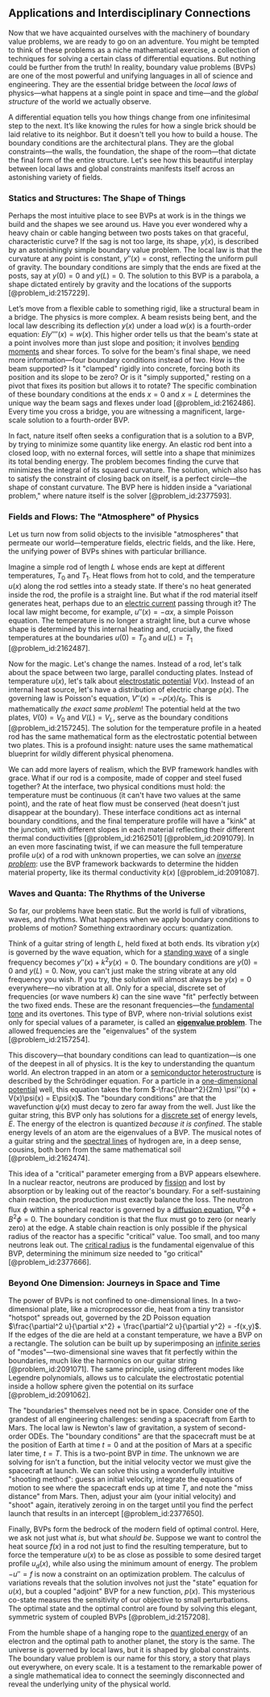 ## Applications and Interdisciplinary Connections

Now that we have acquainted ourselves with the machinery of boundary value problems, we are ready to go on an adventure. You might be tempted to think of these problems as a niche mathematical exercise, a collection of techniques for solving a certain class of differential equations. But nothing could be further from the truth! In reality, boundary value problems (BVPs) are one of the most powerful and unifying languages in all of science and engineering. They are the essential bridge between the *local laws* of physics—what happens at a single point in space and time—and the *global structure* of the world we actually observe.

A differential equation tells you how things change from one infinitesimal step to the next. It’s like knowing the rules for how a single brick should be laid relative to its neighbor. But it doesn't tell you how to build a house. The boundary conditions are the architectural plans. They are the global constraints—the walls, the foundation, the shape of the room—that dictate the final form of the entire structure. Let's see how this beautiful interplay between local laws and global constraints manifests itself across an astonishing variety of fields.

### Statics and Structures: The Shape of Things

Perhaps the most intuitive place to see BVPs at work is in the things we build and the shapes we see around us. Have you ever wondered why a heavy chain or cable hanging between two posts takes on that graceful, characteristic curve? If the sag is not too large, its shape, $y(x)$, is described by an astonishingly simple boundary value problem. The local law is that the curvature at any point is constant, $y''(x) = \text{const}$, reflecting the uniform pull of gravity. The boundary conditions are simply that the ends are fixed at the posts, say at $y(0)=0$ and $y(L)=0$. The solution to this BVP is a parabola, a shape dictated entirely by gravity and the locations of the supports [@problem_id:2157229].

Let’s move from a flexible cable to something rigid, like a structural beam in a bridge. The physics is more complex. A beam resists being bent, and the local law describing its deflection $y(x)$ under a load $w(x)$ is a fourth-order equation: $EI y''''(x) = w(x)$. This higher order tells us that the beam's state at a point involves more than just slope and position; it involves [bending moments](@article_id:202474) and shear forces. To solve for the beam's final shape, we need more information—four boundary conditions instead of two. How is the beam supported? Is it "clamped" rigidly into concrete, forcing both its position and its slope to be zero? Or is it "simply supported," resting on a pivot that fixes its position but allows it to rotate? The specific combination of these boundary conditions at the ends $x=0$ and $x=L$ determines the unique way the beam sags and flexes under load [@problem_id:2162486]. Every time you cross a bridge, you are witnessing a magnificent, large-scale solution to a fourth-order BVP.

In fact, nature itself often seeks a configuration that is a solution to a BVP, by trying to minimize some quantity like energy. An elastic rod bent into a closed loop, with no external forces, will settle into a shape that minimizes its total bending energy. The problem becomes finding the curve that minimizes the integral of its squared curvature. The solution, which also has to satisfy the constraint of closing back on itself, is a perfect circle—the shape of constant curvature. The BVP here is hidden inside a "variational problem," where nature itself is the solver [@problem_id:2377593].

### Fields and Flows: The "Atmosphere" of Physics

Let us turn now from solid objects to the invisible "atmospheres" that permeate our world—temperature fields, electric fields, and the like. Here, the unifying power of BVPs shines with particular brilliance.

Imagine a simple rod of length $L$ whose ends are kept at different temperatures, $T_0$ and $T_1$. Heat flows from hot to cold, and the temperature $u(x)$ along the rod settles into a steady state. If there's no heat generated inside the rod, the profile is a straight line. But what if the rod material itself generates heat, perhaps due to an [electric current](@article_id:260651) passing through it? The local law might become, for example, $u''(x) = -\alpha x$, a simple Poisson equation. The temperature is no longer a straight line, but a curve whose shape is determined by this internal heating and, crucially, the fixed temperatures at the boundaries $u(0)=T_0$ and $u(L)=T_1$ [@problem_id:2162487].

Now for the magic. Let's change the names. Instead of a rod, let's talk about the space between two large, parallel conducting plates. Instead of temperature $u(x)$, let's talk about [electrostatic potential](@article_id:139819) $V(x)$. Instead of an internal heat source, let's have a distribution of electric charge $\rho(x)$. The governing law is Poisson's equation, $V''(x) = -\rho(x)/\epsilon_0$. This is mathematically *the exact same problem*! The potential held at the two plates, $V(0)=V_0$ and $V(L)=V_L$, serve as the boundary conditions [@problem_id:2157245]. The solution for the temperature profile in a heated rod has the same mathematical form as the electrostatic potential between two plates. This is a profound insight: nature uses the same mathematical blueprint for wildly different physical phenomena.

We can add more layers of realism, which the BVP framework handles with grace. What if our rod is a composite, made of copper and steel fused together? At the interface, two physical conditions must hold: the temperature must be continuous (it can't have two values at the same point), and the rate of heat flow must be conserved (heat doesn't just disappear at the boundary). These interface conditions act as internal boundary conditions, and the final temperature profile will have a "kink" at the junction, with different slopes in each material reflecting their different thermal conductivities [@problem_id:2162501] [@problem_id:2091079]. In an even more fascinating twist, if we can measure the full temperature profile $u(x)$ of a rod with unknown properties, we can solve an *[inverse problem](@article_id:634273)*: use the BVP framework backwards to determine the hidden material property, like its thermal conductivity $k(x)$ [@problem_id:2091087].

### Waves and Quanta: The Rhythms of the Universe

So far, our problems have been static. But the world is full of vibrations, waves, and rhythms. What happens when we apply boundary conditions to problems of motion? Something extraordinary occurs: quantization.

Think of a guitar string of length $L$, held fixed at both ends. Its vibration $y(x)$ is governed by the wave equation, which for a [standing wave](@article_id:260715) of a single frequency becomes $y''(x) + k^2 y(x) = 0$. The boundary conditions are $y(0)=0$ and $y(L)=0$. Now, you can't just make the string vibrate at any old frequency you wish. If you try, the solution will almost always be $y(x)=0$ everywhere—no vibration at all. Only for a special, discrete set of frequencies (or wave numbers $k$) can the sine wave "fit" perfectly between the two fixed ends. These are the resonant frequencies—the [fundamental tone](@article_id:181668) and its overtones. This type of BVP, where non-trivial solutions exist only for special values of a parameter, is called an **[eigenvalue problem](@article_id:143404)**. The allowed frequencies are the "eigenvalues" of the system [@problem_id:2157254].

This discovery—that boundary conditions can lead to quantization—is one of the deepest in all of physics. It is the key to understanding the quantum world. An electron trapped in an atom or a [semiconductor heterostructure](@article_id:260111) is described by the Schrödinger equation. For a particle in a [one-dimensional potential](@article_id:146121) well, this equation takes the form $-\frac{\hbar^2}{2m} \psi''(x) + V(x)\psi(x) = E\psi(x)$. The "boundary conditions" are that the wavefunction $\psi(x)$ must decay to zero far away from the well. Just like the guitar string, this BVP only has solutions for a [discrete set](@article_id:145529) of energy levels, $E$. The energy of the electron is quantized *because it is confined*. The stable energy levels of an atom are the eigenvalues of a BVP. The musical notes of a guitar string and the [spectral lines](@article_id:157081) of hydrogen are, in a deep sense, cousins, both born from the same mathematical soil [@problem_id:2162474].

This idea of a "critical" parameter emerging from a BVP appears elsewhere. In a nuclear reactor, neutrons are produced by [fission](@article_id:260950) and lost by absorption or by leaking out of the reactor's boundary. For a self-sustaining chain reaction, the production must exactly balance the loss. The neutron flux $\phi$ within a spherical reactor is governed by a [diffusion equation](@article_id:145371), $\nabla^2 \phi + B^2 \phi = 0$. The boundary condition is that the flux must go to zero (or nearly zero) at the edge. A stable chain reaction is only possible if the physical radius of the reactor has a specific "critical" value. Too small, and too many neutrons leak out. The [critical radius](@article_id:141937) is the fundamental eigenvalue of this BVP, determining the minimum size needed to "go critical" [@problem_id:2377666].

### Beyond One Dimension: Journeys in Space and Time

The power of BVPs is not confined to one-dimensional lines. In a two-dimensional plate, like a microprocessor die, heat from a tiny transistor "hotspot" spreads out, governed by the 2D Poisson equation $\frac{\partial^2 u}{\partial x^2} + \frac{\partial^2 u}{\partial y^2} = -f(x,y)$. If the edges of the die are held at a constant temperature, we have a BVP on a rectangle. The solution can be built up by superimposing an [infinite series](@article_id:142872) of "modes"—two-dimensional sine waves that fit perfectly within the boundaries, much like the harmonics on our guitar string [@problem_id:2091071]. The same principle, using different modes like Legendre polynomials, allows us to calculate the electrostatic potential inside a hollow sphere given the potential on its surface [@problem_id:2091062].

The "boundaries" themselves need not be in space. Consider one of the grandest of all engineering challenges: sending a spacecraft from Earth to Mars. The local law is Newton's law of gravitation, a system of second-order ODEs. The "boundary conditions" are that the spacecraft must be at the position of Earth at time $t=0$ and at the position of Mars at a specific later time, $t=T$. This is a two-point BVP in *time*. The unknown we are solving for isn't a function, but the initial velocity vector we must give the spacecraft at launch. We can solve this using a wonderfully intuitive "shooting method": guess an initial velocity, integrate the equations of motion to see where the spacecraft ends up at time $T$, and note the "miss distance" from Mars. Then, adjust your aim (your initial velocity) and "shoot" again, iteratively zeroing in on the target until you find the perfect launch that results in an intercept [@problem_id:2377650].

Finally, BVPs form the bedrock of the modern field of optimal control. Here, we ask not just what *is*, but what *should be*. Suppose we want to control the heat source $f(x)$ in a rod not just to find the resulting temperature, but to force the temperature $u(x)$ to be as close as possible to some desired target profile $u_d(x)$, while also using the minimum amount of energy. The problem $-u''=f$ is now a constraint on an optimization problem. The calculus of variations reveals that the solution involves not just the "state" equation for $u(x)$, but a coupled "adjoint" BVP for a new function, $p(x)$. This mysterious co-state measures the sensitivity of our objective to small perturbations. The optimal state and the optimal control are found by solving this elegant, symmetric system of coupled BVPs [@problem_id:2157208].

From the humble shape of a hanging rope to the [quantized energy](@article_id:274486) of an electron and the optimal path to another planet, the story is the same. The universe is governed by local laws, but it is shaped by global constraints. The boundary value problem is our name for this story, a story that plays out everywhere, on every scale. It is a testament to the remarkable power of a single mathematical idea to connect the seemingly disconnected and reveal the underlying unity of the physical world.
